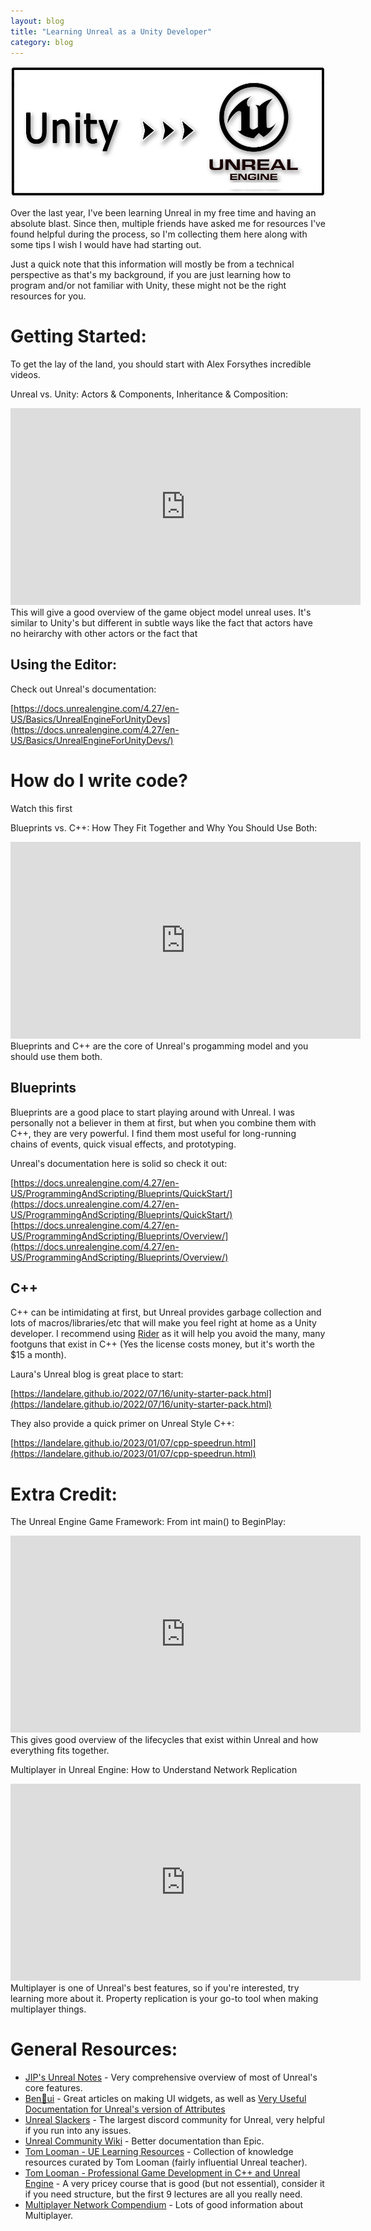```yaml
---
layout: blog
title: "Learning Unreal as a Unity Developer"
category: blog
---
```

![Unity & Unreal Logos](/assets/images/unity-unreal.jpg)

Over the last year, I've been learning Unreal in my free time and having an absolute blast. Since then, multiple friends have asked me for resources I've found helpful during the process, so I'm collecting them here along with some tips I wish I would have had starting out.

Just a quick note that this information will mostly be from a technical perspective as that's my background, if you are just learning how to program and/or not familiar with Unity, these might not be the right resources for you.

# Getting Started:

To get the lay of the land, you should start with Alex Forsythes incredible videos.

Unreal vs. Unity: Actors & Components, Inheritance & Composition:
<iframe width="560" height="315" src="https://www.youtube.com/embed/iQ3c-lrHO7o" title="YouTube video player" frameborder="0" allow="accelerometer; autoplay; clipboard-write; encrypted-media; gyroscope; picture-in-picture; web-share" allowfullscreen></iframe>
This will give a good overview of the game object model unreal uses. It's similar to Unity's but different in subtle ways like the fact that actors have no heirarchy with other actors or the fact that 

## Using the Editor:
Check out Unreal's documentation:

[https://docs.unrealengine.com/4.27/en-US/Basics/UnrealEngineForUnityDevs](https://docs.unrealengine.com/4.27/en-US/Basics/UnrealEngineForUnityDevs/)


# How do I write code?
Watch this first


Blueprints vs. C++: How They Fit Together and Why You Should Use Both:
<iframe width="560" height="315" src="https://www.youtube.com/embed/VMZftEVDuCE" title="YouTube video player" frameborder="0" allow="accelerometer; autoplay; clipboard-write; encrypted-media; gyroscope; picture-in-picture; web-share" allowfullscreen></iframe>
Blueprints and C++ are the core of Unreal's progamming model and you should use them both.

## Blueprints
Blueprints are a good place to start playing around with Unreal. I was personally not a believer in them at first, but when you combine them with C++, they are very powerful. I find them most useful for long-running chains of events, quick visual effects, and prototyping.

Unreal's documentation here is solid so check it out:

[https://docs.unrealengine.com/4.27/en-US/ProgrammingAndScripting/Blueprints/QuickStart/](https://docs.unrealengine.com/4.27/en-US/ProgrammingAndScripting/Blueprints/QuickStart/)
[https://docs.unrealengine.com/4.27/en-US/ProgrammingAndScripting/Blueprints/Overview/](https://docs.unrealengine.com/4.27/en-US/ProgrammingAndScripting/Blueprints/Overview/)


## C++
C++ can be intimidating at first, but Unreal provides garbage collection and lots of macros/libraries/etc that will make you feel right at home as a Unity developer.
I recommend using [Rider](https://www.jetbrains.com/rider/) as it will help you avoid the many, many footguns that exist in C++ (Yes the license costs money, but it's worth the $15 a month).


Laura's Unreal blog is great place to start:

[https://landelare.github.io/2022/07/16/unity-starter-pack.html](https://landelare.github.io/2022/07/16/unity-starter-pack.html)

They also provide a quick primer on Unreal Style C++:

[https://landelare.github.io/2023/01/07/cpp-speedrun.html](https://landelare.github.io/2023/01/07/cpp-speedrun.html)

# Extra Credit:
The Unreal Engine Game Framework: From int main() to BeginPlay:
<iframe width="560" height="315" src="https://www.youtube.com/embed/IaU2Hue-ApI" title="YouTube video player" frameborder="0" allow="accelerometer; autoplay; clipboard-write; encrypted-media; gyroscope; picture-in-picture; web-share" allowfullscreen></iframe>
This gives good overview of the lifecycles that exist within Unreal and how everything fits together.


Multiplayer in Unreal Engine: How to Understand Network Replication 
<iframe width="560" height="315" src="https://www.youtube.com/embed/JOJP0CvpB8w" title="YouTube video player" frameborder="0" allow="accelerometer; autoplay; clipboard-write; encrypted-media; gyroscope; picture-in-picture; web-share" allowfullscreen></iframe>
Multiplayer is one of Unreal's best features, so if you're interested, try learning more about it. Property replication is your go-to tool when making multiplayer things.

# General Resources:
* [JIP's Unreal Notes](https://jip.dev/notes/unreal-engine/) - Very comprehensive overview of most of Unreal's core features.
* [Ben🌱ui](https://benui.ca/) - Great articles on making UI widgets, as well as [Very Useful Documentation for Unreal's version of Attributes](https://benui.ca/unreal/uproperty/)
* [Unreal Slackers](https://unrealslackers.org/) - The largest discord community for Unreal, very helpful if you run into any issues.
* [Unreal Community Wiki](https://unrealcommunity.wiki/) - Better documentation than Epic.
* [Tom Looman - UE Learning Resources](https://www.tomlooman.com/unreal-engine-resources/) - Collection of knowledge resources curated by Tom Looman (fairly influential Unreal teacher).
* [Tom Looman - Professional Game Development in C++ and Unreal Engine](https://courses.tomlooman.com/p/unrealengine-cpp?coupon_code=COMMUNITY15) - A very pricey course that is good (but not essential), consider it if you need structure, but the first 9 lectures are all you really need.
* [Multiplayer Network Compendium](https://cedric-neukirchen.net/docs/category/multiplayer-network-compendium) - Lots of good information about Multiplayer.